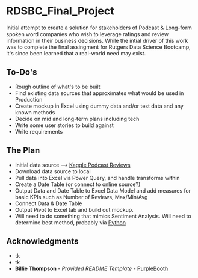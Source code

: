 # RDSBC_Final_Project

Initial attempt to create a solution for stakeholders of Podcast & Long-form spoken word companies who wish to leverage ratings and review information in their business decisions. While the intial driver of this work was to complete the final assingment for Rutgers Data Science Bootcamp, it's since been learned that a real-world need may exist. 


## To-Do's

- Rough outline of what's to be built
- Find existing data sources that approximates what would be used in Production
- Create mockup in Excel using dummy data and/or test data and any known methods
- Decide on mid and long-term plans including tech
- Write some user stories to build against
- Write requirements


## The Plan

- Initial data source --> [Kaggle Podcast Reviews](https://www.kaggle.com/datasets/thoughtvector/podcastreviews?resource=download)
- Download data source to local
- Pull data into Excel via Power Query, and handle transforms within
- Create a Date Table (or connect to online source?)
- Output Data and Date Table to Excel Data Model and add measures for basic KPIs such as Number of Reviews, Max/Min/Avg
- Connect Data & Date Table
- Output Pivot to Excel tab and build out mockup.
- Will need to do something that mimics Sentiment Analysis. Will need to determine best method, probably via [Python](https://www.unite.ai/10-best-python-libraries-for-sentiment-analysis/)






<!--
	-- ## Getting Started

	--These instructions tk tk

-->

<!--
	### Prerequisites

	Requirements for the software and other tools to build, test and push 
		- [Example 1](https://www.example.com)
		- [Example 2](https://www.example.com)

	### Installing

	A step by step series of examples that tell you how to get a development
	environment running

	Say what the step will be

	    Give the example

	And repeat

	    until finished

	End with an example of getting some data out of the system or using it for a little demo


	## Running the tests

		Explain how to run the automated tests for this system

	### Sample Tests

		Explain what these tests test and why

    			Give an example

	### Style test

		Checks if the best practices and the right coding style has been used.

	    Give an example

	## Deployment

	Add additional notes to deploy this on a live system

	## Built With

	  - [Contributor Covenant](https://www.contributor-covenant.org/) - Used	
	    for the Code of Conduct
	  - [Creative Commons](https://creativecommons.org/) - Used to choose		
	    the license

	## Contributing

	tk

	## Versioning

	tk

	## Authors

	  - **Charles Clerke**


	## License

	This project is licensed under xxxx

-->


## Acknowledgments

  - tk
  - tk
  - **Billie Thompson** - *Provided README Template* -
    [PurpleBooth](https://github.com/PurpleBooth)

